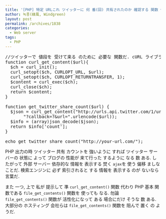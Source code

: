 ```yaml
---
title: '[PHP] 特定 URLこれ ツイッターに 何 番(回) 共有されたのか 確認する 関数 例題'
author: 녹풍(綠風, Windgreen)
layout: post
permalink: /archives/1838
categories:
  - Web server
tags:
  - PHP
---
```

<pre class="brush: php; gutter: true">//ツイッターで 値段を 受けて来る のために 必要な 関数だ. cURL ライブラリ 必要.
function curl_get_content($url){
  $ch = curl_init();
  curl_setopt($ch, CURLOPT_URL, $url);
  curl_setopt($ch, CURLOPT_RETURNTRANSFER, 1);
  $content = curl_exec($ch);
  curl_close($ch);
  return $content;
}

function get_twitter_share_count($url) {
  $json = curl_get_content("http://urls.api.twitter.com/1/urls/count.json".
       "?callback=?&url=".urlencode($url));
  $info = (array)json_decode($json);
  return $info[&#039;count&#039;];
}

echo get_twitter_share_count("http://your-url.com/");</pre>

PHP 出力の時 ツイッター 共有 カウントを 強いように すれば ツイッター サーバーの 状態に よって ブログの 性能が 来て行った するように なる 数 ある. したがって 外部 サーバー 依存的な 情報を 表示する 焚く `ajax`を 使う 偏移 ましな ことだ. 検索エンジンに 必ず 索引されると する 情報を 表示する のが ないなら 言葉だ.

また 一つ, 上で 私が 提示して 準 `curl_get_content()` 関数 代わり PHP 基本 関数である `file_get_contents()` 関数を 使っても なる. 勿論 `file_get_contents()` 関数が 活性化になって ある 場合にだけ そうな 数 ある. 大部分の ホスティング 会社らは `file_get_contents()` 関数を 阻んで 置く の ようだ.